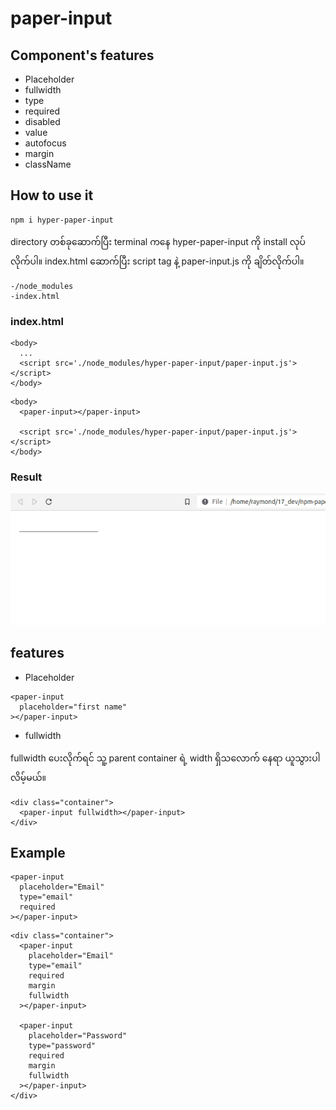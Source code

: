 # paper-input

## Component's features

<ul>
  <li>Placeholder</li>
  <li>fullwidth</li>
  <li>type</li>
  <li>required</li>
  <li>disabled</li>
  <li>value</li>
  <li>autofocus</li>
  <li>margin</li>
  <li>className</li>
</ul>

## How to use it

```
npm i hyper-paper-input
```

directory တစ်ခုဆောက်ပြီး terminal ‌ကနေ hyper-paper-input ကို install လုပ်လိုက်ပါ။
index.html ဆောက်ပြီး script tag နဲ့ paper-input.js ကို ချိတ်လိုက်ပါ။

```
-/node_modules 
-index.html 
```
### index.html
```
<body>
  ...
  <script src='./node_modules/hyper-paper-input/paper-input.js'></script>
</body>

```

```
<body>
  <paper-input></paper-input>

  <script src='./node_modules/hyper-paper-input/paper-input.js'></script>
</body>
```
### Result
<img src='./image/default-paper-input.jpg'>

## features
- Placeholder

```
<paper-input
  placeholder="first name"
></paper-input>
```
- fullwidth 

fullwidth ပေးလိုက်ရင် သူ့ parent container ရဲ့ width ရှိသလောက် နေရာ ယူသွားပါလိမ့်မယ်။

```
<div class="container">
  <paper-input fullwidth></paper-input>
</div>
```

## Example

```
<paper-input
  placeholder="Email"
  type="email"
  required
></paper-input>

```

```
<div class="container">
  <paper-input
    placeholder="Email"
    type="email"
    required
    margin
    fullwidth
  ></paper-input>

  <paper-input
    placeholder="Password"
    type="password"
    required
    margin
    fullwidth
  ></paper-input>
</div>
```
